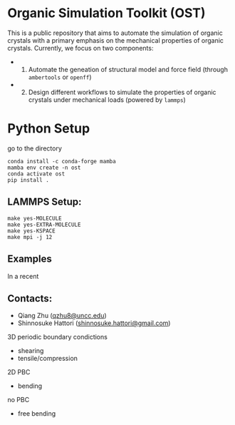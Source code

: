 # Organic Simulation Toolkit (OST)

This is a public repository that aims to automate the simulation of organic crystals with a primary emphasis on the mechanical properties of organic crystals. Currently, we focus on two components:

- 1. Automate the geneation of structural model and force field (through `ambertools` or `openff`)
- 2. Design different workflows to simulate the properties of organic crystals under mechanical loads (powered by `lammps`)

# Python Setup
go to the directory
```
conda install -c conda-forge mamba
mamba env create -n ost 
conda activate ost
pip install .
```

## LAMMPS Setup:
```
make yes-MOLECULE
make yes-EXTRA-MOLECULE 
make yes-KSPACE 
make mpi -j 12
```

## Examples

In a recent


## Contacts:

- Qiang Zhu (qzhu8@uncc.edu)
- Shinnosuke Hattori (shinnosuke.hattori@gmail.com)

3D periodic boundary condictions
- shearing
- tensile/compression

2D PBC
- bending

no PBC
- free bending

